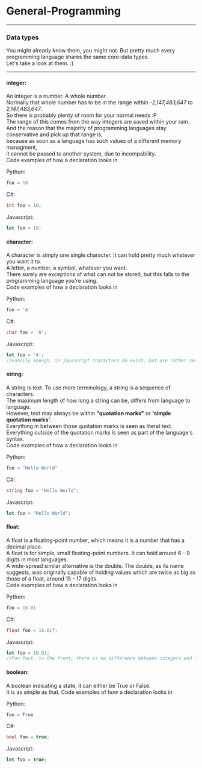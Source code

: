 # General-Programming
---
### <a id="Title">Data types</a>

You might already know them, you might not. But pretty much every programming language shares the same core-data types.<br>
Let's take a look at them. :)<br>

---

#### integer:<br>
An integer is a number. A whole number.<br>
Normally that whole number has to be in the range within *-2,147,483,647 to 2,147,483,647*.<br>
So there is probably plenty of room for your normal needs :P<br>
The range of this comes from the way integers are saved within your ram.<br>
And the reason that the majority of programming languages stay conservative and pick up that range is,<br>
because as soon as a language has such values of a different memory managment,<br>
it cannot be passed to another system, due to incompability.<br>
Code examples of how a declaration looks in<br>

Python:
```python
foo = 10
```

C#:
```csharp
int foo = 10;
```

Javascript:
```javascript
let foo = 10;
```

#### character:<br>
A character is simply one single character. It can hold pretty much whatever you want it to.<br>
A letter, a number, a symbol, whatever you want.<br>
There surely are exceptions of what can not be stored, but this falls to the programming language you're using.<br>
Code examples of how a declaration looks in<br>

Python:
```python
foo = 'A'
```

C#:
```csharp
char foo = 'A';
```

Javascript:
```javascript
let foo = 'A';
//Funnily enough, in javascript characters do exist, but are rather seen as a single-letter string and not specifically as its own type.
```

#### string:<br>
A string is text. To use more terminology, a string is a sequence of characters.<br>
The maximum length of how long a string can be, differs from language to language.<br>
However, text may always be within **"quotation marks"** or **'simple quotation marks'**.<br>
Everything in between those quotation marks is seen as literal text. Everything outside of the quotation marks is seen as part of the language's syntax.<br>
Code examples of how a declaration looks in<br>

Python:
```python
foo = "Hello World"
```

C#:
```csharp
string foo = "Hello World";
```

Javascript:
```javascript
let foo = "Hello World";
```


#### float:<br>
A float is a floating-point number, which means it is a number that has a decimal place.<br>
A float is for simple, small floating-point numbers. It can hold around 6 - 9 digits in most languages.<br>
A wide-spread similar alternative is the double. The double, as its name suggests, was originally capable of holding values which are twice as big as those of a float, around 15 - 17 digits.<br>
Code examples of how a declaration looks in<br>

Python:
```python
foo = 10.01
```

C#:
```csharp
float foo = 10.01f;
```

Javascript:
```javascript
let foo = 10.01;
//Fun fact, in the front, there is no difference between integers and floating-point numbers. In the back, every number is saved as a float in Javascript.
```


#### boolean:<br>
A boolean indicating a state, it can either be True or False.<br>
It is as simple as that.
Code examples of how a declaration looks in<br>

Python:
```python
foo = True
```

C#:
```csharp
bool foo = true;
```

Javascript:
```javascript
let foo = true;
```
